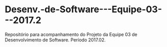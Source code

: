 # Desenv.-de-Software---Equipe-03---2017.2
Repositório para acompanhamento do Projeto da Equipe 03 de Desenvolvimento de Software. Período 2017.02.
